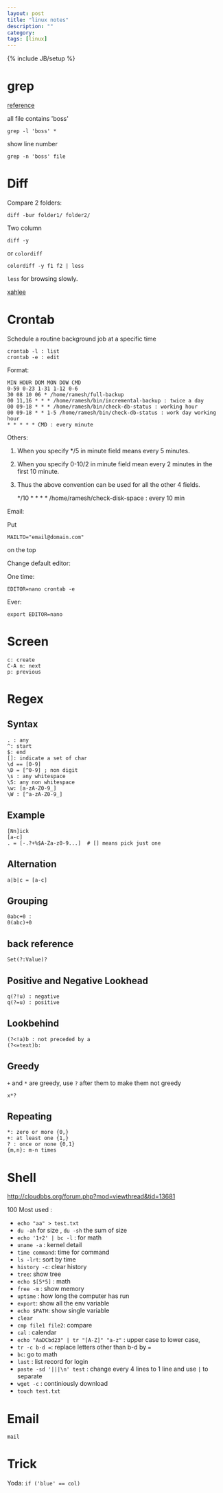```yaml
---
layout: post
title: "linux notes"
description: ""
category: 
tags: [linux]
---
```

{% include JB/setup %}

# grep #

[reference](http://bbs.chinaunix.net/thread-692640-1-1.html)

all file contains 'boss'

	grep -l 'boss' * 

show line number 

	grep -n 'boss' file
	
# Diff #

Compare 2 folders:

	diff -bur folder1/ folder2/

Two column 

	diff -y

or `colordiff`

	colordiff -y f1 f2 | less

`less` for browsing slowly.

[xahlee](http://xahlee.info/UnixResource_dir/unix_shell_text_processing.html)

# Crontab #

Schedule a routine background job at a specific time 

    crontab -l : list
	crontab -e : edit

Format:

    MIN HOUR DOM MON DOW CMD 
	0-59 0-23 1-31 1-12 0-6 
	30 08 10 06 * /home/ramesh/full-backup
	00 11,16 * * * /home/ramesh/bin/incremental-backup : twice a day
	00 09-18 * * * /home/ramesh/bin/check-db-status : working hour
	00 09-18 * * 1-5 /home/ramesh/bin/check-db-status : work day working hour
	* * * * * CMD : every minute
	
Others:

1. When you specify */5 in minute field means every 5 minutes.
2. When you specify 0-10/2 in minute field mean every 2 minutes in the first 10 minute.
3. Thus the above convention can be used for all the other 4 fields.

    */10 * * * * /home/ramesh/check-disk-space : every 10 min

Email:

Put 
    
	MAILTO="email@domain.com"
	
on the top

Change default editor:

One time:

    EDITOR=nano crontab -e
	
Ever:

    export EDITOR=nano

# Screen #

    c: create
	C-A n: next
	p: previous
	
# Regex #

## Syntax ##

	. : any 
	^: start 
	$: end
	[]: indicate a set of char
	\d == [0-9]
	\D = [^0-9] ; non digit
	\s : any whitespace
	\S: any non whitespace
	\w: [a-zA-Z0-9_]
	\W : [^a-zA-Z0-9_]

## Example ##

    [Nn]ick
	[a-c]
	. = [-.?+%$A-Za-z0-9...]  # [] means pick just one

## Alternation ##

    a|b|c = [a-c]

## Grouping ##

    0abc+0 :
	0(abc)+0

## back reference ##

    Set(?:Value)?

## Positive and Negative Lookhead  ##

    q(?!u) : negative
	q(?=u) : positive

## Lookbehind ##

    (?<!a)b : not preceded by a
	(?<=text)b: 

## Greedy ##

`+` and `*` are greedy, use `?` after them to make them not greedy

    x*?

## Repeating ##

	*: zero or more {0,}
	+: at least one {1,}
	? : once or none {0,1}
	{m,n}: m-n times

# Shell #

<http://cloudbbs.org/forum.php?mod=viewthread&tid=13681>

100 Most used :

- `echo "aa" > test.txt` 
- `du -ah` for size , `du -sh` the sum of size
- `echo '1+2' | bc -l` : for math
- `uname -a` : kernel detail
- `time command`: time for command
- `ls -lrt`: sort by time 
- `history -c`: clear history
- `tree`: show tree
- `echo $[5*5]` : math
- `free -m` : show memory
- `uptime` : how long the computer has run
- `export`: show all the env variable
- `echo $PATH`: show single variable
- `clear`
- `cmp file1 file2`: compare
- `cal` : calendar
- `echo "AaDCbd23" | tr "[A-Z]" "a-z"` : upper case to lower case, 
- `tr -c b-d =`: replace letters other than b-d by `=`
- `bc`: go to math
- `last` : list record for login
- `paste -sd '|||\n' test` : change every 4 lines to 1 line and use `|` to separate
- `wget -c` : continiously download
- `touch test.txt` 

# Email #

    mail

# Trick #

Yoda: `if ('blue' == col)`
